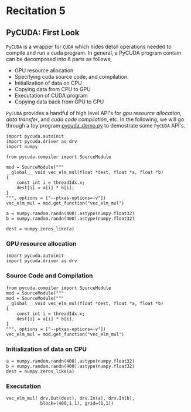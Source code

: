 # Recitation 5 #

## PyCUDA: First Look ##

`PyCUDA` is a wrapper for `CUDA` which hides detail operations needed to compile
and run a cuda program. In general, a PyCUDA program contain can be decomposed
into 6 parts as follows,

  * GPU resource allocation
  * Specifying cuda source code, and compilation.
  * Initialization of data on CPU
  * Copying data from CPU to GPU
  * Executation of CUDA program
  * Copying data back from GPU to CPU

`PyCUDA` provides a handful of high level API's for _gpu resource allocation_,
_data transfer_, and _cuda code compilation_, etc. In the following, we will
go through a toy program [pycuda_demo.py](./src/pycuda_demo.py) to demostrate
some `PyCUDA` API's.

    import pycuda.autoinit
    import pycuda.driver as drv
    import numpy

    from pycuda.compiler import SourceModule

    mod = SourceModule("""
    __global__ void vec_elm_mul(float *dest, float *a, float *b)
    {
        const int i = threadIdx.x;
        dest[i] = a[i] * b[i];
    }
    """, options = ["--ptxas-options=-v"])
    vec_elm_mul = mod.get_function("vec_elm_mul")

    a = numpy.random.randn(400).astype(numpy.float32)
    b = numpy.random.randn(400).astype(numpy.float32)

    dest = numpy.zeros_like(a)

### GPU resource allocation ###

    import pycuda.autoinit
    import pycuda.driver as drv

### Source Code and Compilation ###

    from pycuda.compiler import SourceModule
    mod = SourceModule("""
    mod = SourceModule("""
    __global__ void vec_elm_mul(float *dest, float *a, float *b)
    {
        const int i = threadIdx.x;
        dest[i] = a[i] * b[i];
    }
    """, options = ["--ptxas-options=-v"])
    vec_elm_mul = mod.get_function("vec_elm_mul")

### Initialization of data on CPU ###

    a = numpy.random.randn(400).astype(numpy.float32)
    b = numpy.random.randn(400).astype(numpy.float32)
    dest = numpy.zeros_like(a)

### Executation ###

    vec_elm_mul( drv.Out(dest), drv.In(a), drv.In(b),
                 block=(400,1,1), grid=(1,1))
